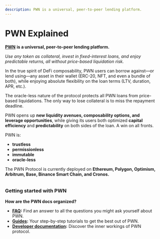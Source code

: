 ```yaml
---
description: PWN is a universal, peer-to-peer lending platform.
---
```


# PWN Explained

[**PWN**](https://pwn.xyz/) **is a universal, peer-to-peer lending platform.**&#x20;

_Use any token as collateral, invest in fixed-interest loans, and enjoy predictable returns, all without price-based liquidation risk._

In the true spirit of DeFi composability, PWN users can borrow against—or lend using—any asset in their wallet (ERC-20, NFT, and even a bundle of both), while enjoying absolute flexibility on the loan terms (LTV, duration, APR, etc.).&#x20;

The oracle-less nature of the protocol protects all PWN loans from price-based liquidations. The only way to lose collateral is to miss the repayment deadline.

PWN opens up **new liquidity avenues, composability options, and leverage opportunities**, while giving its users both optimized **capital efficiency** and **predictability** on both sides of the loan. A win on all fronts.

PWN is:

* **trustless**
* **permissionless**
* **immutable**
* **oracle-less**

The PWN Protocol is currently deployed on **Ethereum, Polygon, Optimism, Arbitrum, Base, Binance Smart Chain, and Cronos.**

<figure><img src="/img/gitbook-assets/image (53).png" alt=""/><figcaption></figcaption></figure>

### Getting started with PWN

**How are the PWN docs organized?**

* [**FAQ**](faq.md)**:** Find an answer to all the questions you might ask yourself about PWN.
* [**Guides**](Guides/strategies.md)**:** Your step-by-step tutorials to get the best out of PWN.&#x20;
* [**Developer documentation**](https://dev-docs.pwn.xyz/)**:**  Discover the inner workings of PWN protocol.&#x20;